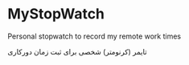 # MyStopWatch

Personal stopwatch to record my remote work times

تایمر (کرنومتر) شخصی برای ثبت زمان دورکاری